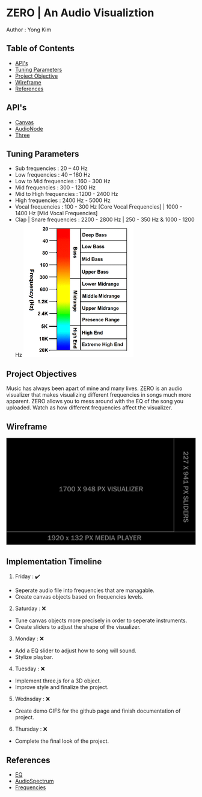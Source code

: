 # ZERO | An Audio Visualiztion 
Author : Yong Kim

## Table of Contents
* [API's](#apis)
* [Tuning Parameters](#tuning-parameters)
* [Project Objective](#project-objectives)
* [Wireframe](#wireframe)
* [References](#references)

## API's
* [Canvas](https://developer.mozilla.org/en-US/docs/Web/API/Canvas_API)
* [AudioNode](https://developer.mozilla.org/en-US/docs/Web/API/AudioNode)
* [Three](https://threejs.org/docs/)

## Tuning Parameters
* Sub frequencies : 20 – 40 Hz
* Low frequencies : 40 – 160 Hz
* Low to Mid frequencies : 160 - 300 Hz
* Mid frequencies : 300 - 1200 Hz
* Mid to High frequencies : 1200 - 2400 Hz 
* High frequencies : 2400 Hz - 5000 Hz
* Vocal frequencies : 100 - 300 Hz [Core Vocal Frequencies] | 1000 - 1400 Hz [Mid Vocal Frequencies] 
* Clap | Snare frequencies : 2200 - 2800 Hz | 250 - 350 Hz & 1000 - 1200 Hz
![AudioSpectrum](./images/spectrum.png)

## Project Objectives
Music has always been apart of mine and many lives. ZERO is an audio visualizer that makes visualizing different
frequencies in songs much more apparent. ZERO allows you to mess around with the EQ of the song you uploaded.
Watch as how different frequencies affect the visualizer.

## Wireframe
![Wireframe](./images/ZEROwireframe.png)

## Implementation Timeline
1. Friday : ✔️
- Seperate audio file into frequencies that are managable.
- Create canvas objects based on frequencies levels.
2. Saturday : ❌
- Tune canvas objects more precisely in order to seperate instruments.
- Create sliders to adjust the shape of the visualizer.
3. Monday : ❌
- Add a EQ slider to adjust how to song will sound.
- Stylize playbar.
4. Tuesday : ❌
- Implement three.js for a 3D object.
- Improve style and finalize the project.
5. Wednsday : ❌
- Create demo GIFS for the github page and finish documentation of project.
6. Thursday : ❌
- Complete the final look of the project.

## References
* [EQ](https://producerhive.com/music-production-recording-tips/how-to-use-a-vocal-eq-chart/)
* [AudioSpectrum](https://www.google.com/url?sa=i&url=https%3A%2F%2Fwww.sandburgmusic.org%2Faudio-engineering---listening-tools.html&psig=AOvVaw0vux3n5WBVL0LyG05bOKPh&ust=1668207159057000&source=images&cd=vfe&ved=0CA4QjRxqFwoTCLD0w4vapPsCFQAAAAAdAAAAABAJ)
* [Frequencies](https://hushcitysp.com/uncategorized/the-difference-between-low-middle-high-frequency-noise/)
